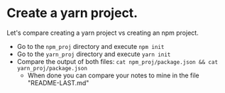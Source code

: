 # Create a yarn project.

Let's compare creating a yarn project vs creating an npm project.
- Go to the `npm_proj` directory and execute `npm init`
- Go to the `yarn_proj` directory and execute `yarn init`
- Compare the output of both files: `cat npm_proj/package.json && cat yarn_proj/package.json`
  - When done you can compare your notes to mine in the file "README-LAST.md"
